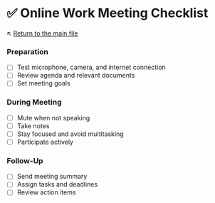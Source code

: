 # ✅ Online Work Meeting Checklist

↖️ [Return to the main file](../README.md)

### Preparation
- [ ] Test microphone, camera, and internet connection
- [ ] Review agenda and relevant documents
- [ ] Set meeting goals

### During Meeting
- [ ] Mute when not speaking
- [ ] Take notes
- [ ] Stay focused and avoid multitasking
- [ ] Participate actively

### Follow-Up
- [ ] Send meeting summary
- [ ] Assign tasks and deadlines
- [ ] Review action items
